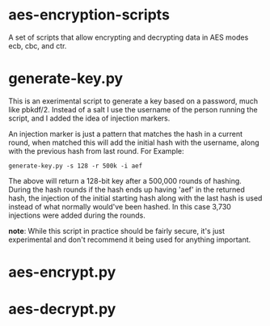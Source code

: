 # aes-encryption-scripts
A set of scripts that allow encrypting and decrypting data in AES modes ecb, cbc, and ctr.

# generate-key.py
This is an exerimental script to generate a key based on a password, much like pbkdf/2.  Instead of a salt I use the username of the person running the script, and I added the idea of injection markers. 

An injection marker is just a pattern that matches the hash in a current round, when matched this will add the initial hash with the username, along with the previous hash from last round.  For Example:

```generate-key.py -s 128 -r 500k -i aef```

The above will return a 128-bit key after a 500,000 rounds of hashing.  During the hash rounds if the hash ends up having 'aef' in the returned hash, the injection of the initial starting hash along with the last hash is used instead of what normally would've been hashed.  In this case 3,730 injections were added during the rounds. 

**note**:  While this script in practice should be fairly secure, it's just experimental and don't recommend it being used for anything important.

# aes-encrypt.py


# aes-decrypt.py
